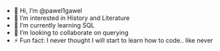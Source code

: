 - 👋 Hi, I’m @pawel1gawel
- 👀 I’m interested in History and Literature
- 🌱 I’m currently learning SQL
- 💞️ I’m looking to collaborate on querying
- ⚡ Fun fact: I never thought I will start to learn how to code.. like never
